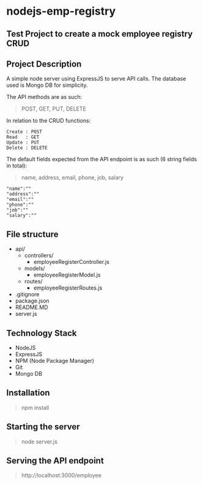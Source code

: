 # nodejs-emp-registry
Test Project to create a mock employee registry CRUD
---

Project Description
---
A simple node server using ExpressJS to serve API calls.
The database used is Mongo DB for simplicity.

The API methods are as such:
> POST, GET, PUT, DELETE

In relation to the CRUD functions:
```
Create : POST
Read   : GET
Update : PUT
Delete : DELETE
```

The default fields expected from the API endpoint is as such (6 string fields in total):
> name, address, email, phone, job, salary

```
"name":""
"address":""
"email":""
"phone":""
"job":""
"salary":""
```

File structure
---
* api/
  * controllers/
    * employeeRegisterController.js
   * models/
     * employeeRegisterModel.js
   * routes/
     * employeeRegisterRoutes.js
* .gitignore
* package.json
* README.MD
* server.js


Technology Stack
---
* NodeJS
* ExpressJS
* NPM (Node Package Manager)
* Git
* Mongo DB


Installation
---
> npm install


Starting the server
---
> node server.js


Serving the API endpoint
---
> http://localhost:3000/employee

